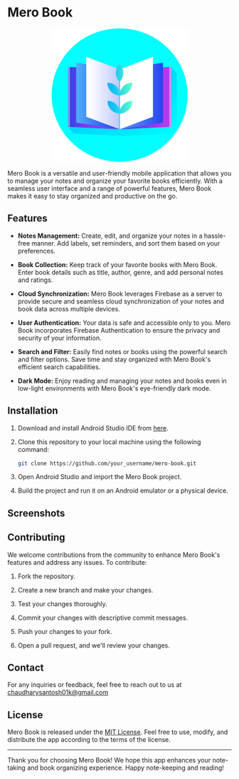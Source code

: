 # Mero Book


<p align="center">
  <a href="https://www.example.com">
    <img src="https://github.com/Nishant01k/Mero_Book/blob/master/app/src/main/res/drawable/logo.png" alt="My Logo">
  </a>
</p>

Mero Book is a versatile and user-friendly mobile application that allows you to manage your notes and organize your favorite books efficiently. With a seamless user interface and a range of powerful features, Mero Book makes it easy to stay organized and productive on the go.

## Features

- **Notes Management:** Create, edit, and organize your notes in a hassle-free manner. Add labels, set reminders, and sort them based on your preferences.

- **Book Collection:** Keep track of your favorite books with Mero Book. Enter book details such as title, author, genre, and add personal notes and ratings.

- **Cloud Synchronization:** Mero Book leverages Firebase as a server to provide secure and seamless cloud synchronization of your notes and book data across multiple devices.

- **User Authentication:** Your data is safe and accessible only to you. Mero Book incorporates Firebase Authentication to ensure the privacy and security of your information.

- **Search and Filter:** Easily find notes or books using the powerful search and filter options. Save time and stay organized with Mero Book's efficient search capabilities.

- **Dark Mode:** Enjoy reading and managing your notes and books even in low-light environments with Mero Book's eye-friendly dark mode.

## Installation

1. Download and install Android Studio IDE from [here](https://developer.android.com/studio).

2. Clone this repository to your local machine using the following command:

   ```bash
   git clone https://github.com/your_username/mero-book.git
   ```

3. Open Android Studio and import the Mero Book project.

4. Build the project and run it on an Android emulator or a physical device.

## Screenshots



## Contributing

We welcome contributions from the community to enhance Mero Book's features and address any issues. To contribute:

1. Fork the repository.

2. Create a new branch and make your changes.

3. Test your changes thoroughly.

4. Commit your changes with descriptive commit messages.

5. Push your changes to your fork.

6. Open a pull request, and we'll review your changes.

## Contact

For any inquiries or feedback, feel free to reach out to us at chaudharysantosh01k@gmail.com

## License

Mero Book is released under the [MIT License](LICENSE). Feel free to use, modify, and distribute the app according to the terms of the license.

---

Thank you for choosing Mero Book! We hope this app enhances your note-taking and book organizing experience. Happy note-keeping and reading!


